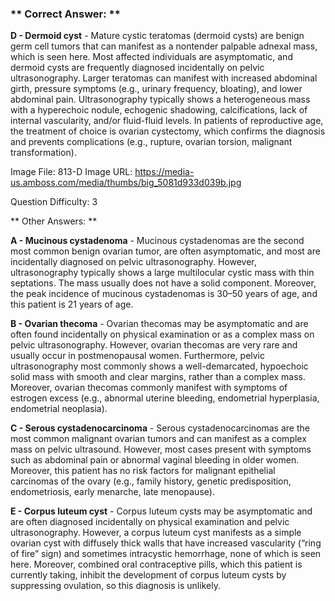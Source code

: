 ### ** Correct Answer: **

**D - Dermoid cyst** - Mature cystic teratomas (dermoid cysts) are benign germ cell tumors that can manifest as a nontender palpable adnexal mass, which is seen here. Most affected individuals are asymptomatic, and dermoid cysts are frequently diagnosed incidentally on pelvic ultrasonography. Larger teratomas can manifest with increased abdominal girth, pressure symptoms (e.g., urinary frequency, bloating), and lower abdominal pain. Ultrasonography typically shows a heterogeneous mass with a hyperechoic nodule, echogenic shadowing, calcifications, lack of internal vascularity, and/or fluid-fluid levels. In patients of reproductive age, the treatment of choice is ovarian cystectomy, which confirms the diagnosis and prevents complications (e.g., rupture, ovarian torsion, malignant transformation).

Image File: 813-D
Image URL: https://media-us.amboss.com/media/thumbs/big_5081d933d039b.jpg

Question Difficulty: 3

** Other Answers: **

**A - Mucinous cystadenoma** - Mucinous cystadenomas are the second most common benign ovarian tumor, are often asymptomatic, and most are incidentally diagnosed on pelvic ultrasonography. However, ultrasonography typically shows a large multilocular cystic mass with thin septations. The mass usually does not have a solid component. Moreover, the peak incidence of mucinous cystadenomas is 30–50 years of age, and this patient is 21 years of age.

**B - Ovarian thecoma** - Ovarian thecomas may be asymptomatic and are often found incidentally on physical examination or as a complex mass on pelvic ultrasonography. However, ovarian thecomas are very rare and usually occur in postmenopausal women. Furthermore, pelvic ultrasonography most commonly shows a well-demarcated, hypoechoic solid mass with smooth and clear margins, rather than a complex mass. Moreover, ovarian thecomas commonly manifest with symptoms of estrogen excess (e.g., abnormal uterine bleeding, endometrial hyperplasia, endometrial neoplasia).

**C - Serous cystadenocarcinoma** - Serous cystadenocarcinomas are the most common malignant ovarian tumors and can manifest as a complex mass on pelvic ultrasound. However, most cases present with symptoms such as abdominal pain or abnormal vaginal bleeding in older women. Moreover, this patient has no risk factors for malignant epithelial carcinomas of the ovary (e.g., family history, genetic predisposition, endometriosis, early menarche, late menopause).

**E - Corpus luteum cyst** - Corpus luteum cysts may be asymptomatic and are often diagnosed incidentally on physical examination and pelvic ultrasonography. However, a corpus luteum cyst manifests as a simple ovarian cyst with diffusely thick walls that have increased vascularity (“ring of fire” sign) and sometimes intracystic hemorrhage, none of which is seen here. Moreover, combined oral contraceptive pills, which this patient is currently taking, inhibit the development of corpus luteum cysts by suppressing ovulation, so this diagnosis is unlikely.

